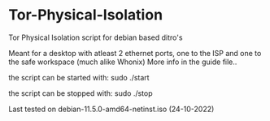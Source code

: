 # Tor-Physical-Isolation
Tor Physical Isolation script for debian based ditro's

Meant for a desktop with atleast 2 ethernet ports, one to the ISP and one to the safe workspace (much alike Whonix)
More info in the guide file..

the script can be started with: sudo ./start

the script can be stopped with: sudo ./stop

Last tested on debian-11.5.0-amd64-netinst.iso (24-10-2022)
 
